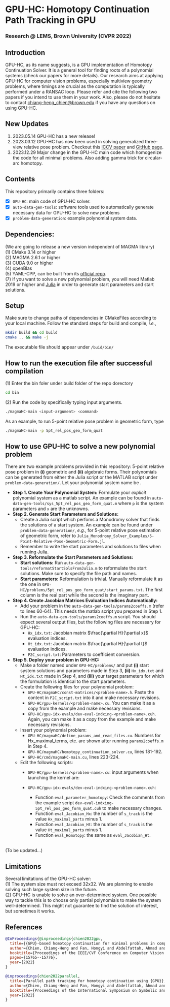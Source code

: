 # GPU-HC: Homotopy Continuation Path Tracking in GPU
### Research @ LEMS, Brown University (CVPR 2022)
## Introduction
GPU-HC, as its name suggests, is a GPU implementation of Homotopy Continuation Solver. It is a general tool for finding roots of a polynomial systems (check our papers for more details). Our research aims at applying GPU-HC for computer vision problems, especially multiview geometry problems, where timings are crucial as the computation is typically performed under a RANSAC loop. Please refer and cite the following two papers if you intend to use them in your work. Also, please do not hesitate to contact chiang-heng_chien@brown.edu if you have any questions on using GPU-HC. <br />

## New Updates
1. 2023.05.14 GPU-HC has a new release! <br />
2. 2023.03.12 GPU-HC has now been used in solving generalized three-view relative pose problem. Checkout this [ICCV paper](https://openaccess.thecvf.com/content/ICCV2023/papers/Ding_Minimal_Solutions_to_Generalized_Three-View_Relative_Pose_Problem_ICCV_2023_paper.pdf) and [GitHub page](https://github.com/C-H-Chien/Three_View_Generalized_Camera). <br />
3. 2023.12.29 Major change in the GPU-HC main code which homogenize the code for all minimal problems. Also adding gamma trick for circular-arc homotopy. <br />

## Contents
This repository primarily contains three folders: <br />
- [x] ``GPU-HC``: main code of GPU-HC solver. <br />
- [x] ``auto-data-gen-tools``: software tools used to automatically generate necessary data for GPU-HC to solve new problems <br />
- [x] ``problem-data-generation``: example polynomial system data. <br />

## Dependencies:
(We are going to release a new version independent of MAGMA library) <br />
(1) CMake 3.14 or higher <br />
(2) MAGMA 2.6.1 or higher <br />
(3) CUDA 9.0 or higher <br />
(4) openBlas <br />
(5) YAML-CPP, can be built from its [official repo](https://github.com/jbeder/yaml-cpp). <br />
(7) if you want to solve a new polynomial problem, you will need Matlab 2019 or higher and [Julia](https://julialang.org/downloads/) in order to generate start parameters and start solutions.

## Setup
Make sure to change paths of dependencies in CMakeFiles according to your local machine. Follow the standard steps for build and compile, _i.e._, <br />
```bash
mkdir build && cd build
cmake .. && make -j
```
The executable file should appear under ``/buid/bin/`` <br />

## How to run the execution file after successful compilation
(1) Enter the bin foler under build folder of the repo dorectory
```bash
cd bin
```
(2) Run the code by specifically typing input arguments.
```bash
./magmaHC-main <input-argument> <command>
```
As an example, to run 5-point relative pose problem in geometric form, type
```bash
./magmaHC-main -p 5pt_rel_pos_geo_form_quat
```

## How to use GPU-HC to solve a new polynomial problem
There are two example problems provided in this repository: 5-point relative pose problem in __(i)__ geometric and __(ii)__ algebraic forms. Their polynomials can be generated from either the Julia script or the MATLAB script under ``problem-data-generation/``. Let your polynomial system name be <problem-name>. <br />
- **Step 1. Create Your Polynomial System:** Formulate your _explicit_ polynomial system as a matlab script. An example can be found in ``auto-data-gen-tools/sys_5pt_rel_pos_geo_form_quat.m`` where ``p`` is the system parameters and ``x`` are the unknowns. 
- **Step 2. Generate Start Parameters and Solutions:** 
	- Create a Julia script which perfoms a Monodromy solver that finds the solutions of a start system. An example can be found under ``problem-data-generation/``, _e.g._, for 5-point relative pose estimation of geometric form, refer to ``Julia_Monodromy_Solver_Examples/5-Point-Relative-Pose-Geometric-Form.jl``. <br />
	- Remember to write the start parameters and solutions to files when running Julia. <br />
- **Step 3. Reformulate the Start Parameters and Solutions:** <br />
	- **Start solutions:** Run ``auto-data-gen-tools/reformatStartSolsFromJulia.m`` to reformulate the start solutions. Make sure to specify the file path and names. <br />
	- **Start parameters:** Reformulation is trivial. Manually reformulate it as the one in ``GPU-HC/problems/5pt_rel_pos_geo_form_quat/start_params.txt``. The first column is the real part while the second is the imaginary part. <br />
- **Step 4. Create Jacobian Matrices Evaluation Indices Automatically:** <br />
	- Add your problem in the ``auto-data-gen-tools/params2coeffs.m`` (refer to lines 60-64). This needs the matlab script you prepared in Step 1. <br />
	- Run the ``auto-data-gen-tools/params2coeffs.m`` script. You should expect several output files, but the following files are necessary for GPU-HC: <br />
		- ``Hx_idx.txt``: Jacobian matrix $\frac{\partial H}{\partial x}$ evaluation indices. <br />
		- ``Ht_idx.txt``: Jacobian matrix $\frac{\partial H}{\partial t}$ evaluation indices. <br />
		- ``P2C_script.txt``: Parameters to coefficient conversion.
- **Step 5. Deploy your problem in GPU-HC:** 
	- Make a folder named <problem-name> under ``GPU-HC/problems/`` and put __(i)__ start system solutions and parameters made in Step 3, __(ii)__ ``Hx_idx.txt`` and ``Ht_idx.txt`` made in Step 4, and __(iii)__ your target parameters for which the formulation is identical to the start parameters.
	- Create the following files for your polynomial problem:
		- ``GPU-HC/magmaHC/const-matrices/<problem-name>.h``. Paste the content in ``P2C_script.txt`` into it and make necessary revisions.
		- ``GPU-HC/gpu-kernels/<problem-name>.cu``. You can make it as a copy from the example and make necessary revisions.
		- ``GPU-HC/gpu-idx-evals/dev-eval-indxing-<problem-name>.cuh``. Again, you can make it as a copy from the example and make necessary revisions.
	- Insert your polynomial problem:
		- ``GPU-HC/magmaHC/define_params_and_read_files.cu``. Numbers for Hx_maximal_terms, etc. are shown after running ``params2coeffs.m`` in Step 4.
		- ``GPU-HC/magmaHC/homotopy_continuation_solver.cu``, lines 181-192.
		- ``GPU-HC/cmd/magmaHC-main.cu``, lines 223-224.
	- Edit the following scripts:
		- ``GPU-HC/gpu-kernels/<problem-name>.cu``: input arguments when launching the kernel are: <br />

		- ``GPU-HC/gpu-idx-evals/dev-eval-indxing-<problem-name>.cuh``:
			- Function ``eval_parameter_homotopy``: Check the comments from the example script ``dev-eval-indxing-5pt_rel_pos_geo_form_quat.cuh`` to make necessary changes.
			- Function ``eval_Jacobian_Hx``: the number of ``s_track`` is the value ``Hx_maximal_parts`` minus 1.
			- Function ``eval_Jacobian_Ht``: the number of ``s_track`` is the value ``Ht_maximal_parts`` minus 1.
			- Function ``eval_Homotopy``: the same as ``eval_Jacobian_Ht``.

<br />
(To be updated...) <br />

## Limitations
Several limitations of the GPU-HC solver: <br />
(1) The system size must not exceed 32x32. We are planning to enable solving such large system size in the future. <br />
(2) GPU-HC is unable to solve an over-determined system. One possible way to tackle this is to choose only partial polynomials to make the system well-determined. This might not guarantee to find the solution of interest, but sometimes it works. <br />

## References
```BibTeX
@InProceedings{@inproceedings{chien2022gpu,
  title={{GPU}-based homotopy continuation for minimal problems in computer vision},
  author={Chien, Chiang-Heng and Fan, Hongyi and Abdelfattah, Ahmad and Tsigaridas, Elias and Tomov, Stanimire and Kimia, Benjamin},
  booktitle={Proceedings of the IEEE/CVF Conference on Computer Vision and Pattern Recognition},
  pages={15765--15776},
  year={2022}
}
```
```BibTeX
@inproceedings{chien2022parallel,
  title={Parallel path tracking for homotopy continuation using {GPU}},
  author={Chien, Chiang-Heng and Fan, Hongyi and Abdelfattah, Ahmad and Tsigaridas, Elias and Tomov, Stanimire and Kimia, Benjamin},
  booktitle={Proceedings of the International Symposium on Symbolic and Algebraic Computation},
  year={2022}
}
```
